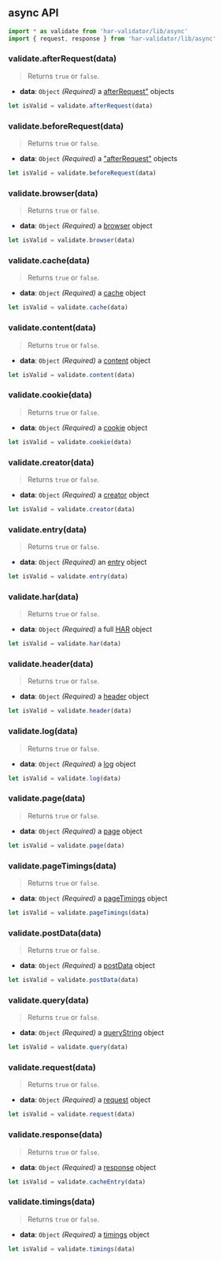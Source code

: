 ## async API

```js
import * as validate from 'har-validator/lib/async'
import { request, response } from 'har-validator/lib/async'
```

### validate.afterRequest(data)

> Returns `true` or `false`.

- **data**: `Object` *(Required)*
  a [afterRequest"](https://github.com/ahmadnassri/har-spec/blob/master/versions/1.2.md#cache) objects

```js
let isValid = validate.afterRequest(data)
```

### validate.beforeRequest(data)

> Returns `true` or `false`.

- **data**: `Object` *(Required)*
  a ["afterRequest"](https://github.com/ahmadnassri/har-spec/blob/master/versions/1.2.md#cache) objects

```js
let isValid = validate.beforeRequest(data)
```

### validate.browser(data)

> Returns `true` or `false`.

- **data**: `Object` *(Required)*
  a [browser](https://github.com/ahmadnassri/har-spec/blob/master/versions/1.2.md#browser) object

```js
let isValid = validate.browser(data)
```

### validate.cache(data)

> Returns `true` or `false`.

- **data**: `Object` *(Required)*
  a [cache](https://github.com/ahmadnassri/har-spec/blob/master/versions/1.2.md#cache) object

```js
let isValid = validate.cache(data)
```

### validate.content(data)

> Returns `true` or `false`.

- **data**: `Object` *(Required)*
  a [content](https://github.com/ahmadnassri/har-spec/blob/master/versions/1.2.md#content) object

```js
let isValid = validate.content(data)
```

### validate.cookie(data)

> Returns `true` or `false`.

- **data**: `Object` *(Required)*
  a [cookie](https://github.com/ahmadnassri/har-spec/blob/master/versions/1.2.md#cookies) object

```js
let isValid = validate.cookie(data)
```

### validate.creator(data)

> Returns `true` or `false`.

- **data**: `Object` *(Required)*
  a [creator](https://github.com/ahmadnassri/har-spec/blob/master/versions/1.2.md#creator) object

```js
let isValid = validate.creator(data)
```

### validate.entry(data)

> Returns `true` or `false`.

- **data**: `Object` *(Required)*
  an [entry](https://github.com/ahmadnassri/har-spec/blob/master/versions/1.2.md#entries) object

```js
let isValid = validate.entry(data)
```

### validate.har(data)

> Returns `true` or `false`.

- **data**: `Object` *(Required)*
  a full [HAR](https://github.com/ahmadnassri/har-spec/blob/master/versions/1.2.md) object

```js
let isValid = validate.har(data)
```

### validate.header(data)

> Returns `true` or `false`.

- **data**: `Object` *(Required)*
  a [header](https://github.com/ahmadnassri/har-spec/blob/master/versions/1.2.md#headers) object

```js
let isValid = validate.header(data)
```

### validate.log(data)

> Returns `true` or `false`.

- **data**: `Object` *(Required)*
  a [log](https://github.com/ahmadnassri/har-spec/blob/master/versions/1.2.md#log) object

```js
let isValid = validate.log(data)
```

### validate.page(data)

> Returns `true` or `false`.

- **data**: `Object` *(Required)*
  a [page](https://github.com/ahmadnassri/har-spec/blob/master/versions/1.2.md#pages) object

```js
let isValid = validate.page(data)
```

### validate.pageTimings(data)

> Returns `true` or `false`.

- **data**: `Object` *(Required)*
  a [pageTimings](https://github.com/ahmadnassri/har-spec/blob/master/versions/1.2.md#pageTimings) object

```js
let isValid = validate.pageTimings(data)
```

### validate.postData(data)

> Returns `true` or `false`.

- **data**: `Object` *(Required)*
  a [postData](https://github.com/ahmadnassri/har-spec/blob/master/versions/1.2.md#postData) object

```js
let isValid = validate.postData(data)
```

### validate.query(data)

> Returns `true` or `false`.

- **data**: `Object` *(Required)*
  a [queryString](https://github.com/ahmadnassri/har-spec/blob/master/versions/1.2.md#querystring) object

```js
let isValid = validate.query(data)
```

### validate.request(data)

> Returns `true` or `false`.

- **data**: `Object` *(Required)*
  a [request](https://github.com/ahmadnassri/har-spec/blob/master/versions/1.2.md#request) object

```js
let isValid = validate.request(data)
```

### validate.response(data)

> Returns `true` or `false`.

- **data**: `Object` *(Required)*
  a [response](https://github.com/ahmadnassri/har-spec/blob/master/versions/1.2.md#response) object

```js
let isValid = validate.cacheEntry(data)
```

### validate.timings(data)

> Returns `true` or `false`.

- **data**: `Object` *(Required)*
  a [timings](https://github.com/ahmadnassri/har-spec/blob/master/versions/1.2.md#timings) object

```js
let isValid = validate.timings(data)
```
